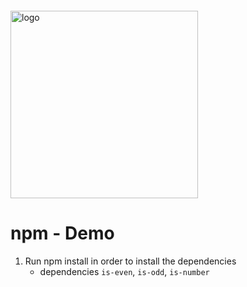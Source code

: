 <img src="https://webassets.telerikacademy.com/images/default-source/logos/telerik-academy.svg)" alt="logo" width="300px" style="margin-top: 20px;"/>

# npm - Demo

1. Run npm install in order to install the dependencies
   - dependencies `is-even`, `is-odd`, `is-number`
